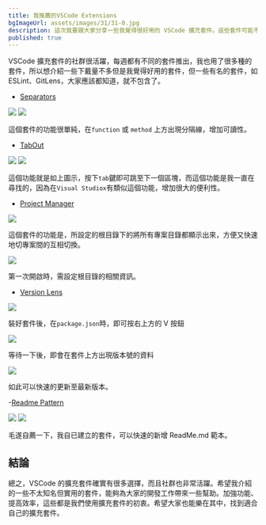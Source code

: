 ```yaml
---
title: 我推薦的VSCode Extensions
bgImageUrl: assets/images/31/31-0.jpg
description: 這次我要跟大家分享一些我覺得很好用的 VSCode 擴充套件。這些套件可能不太熱門，但我覺得它們非常實用。當然，我們都知道像 ESLint 和 GitLens 這樣的知名套件，
published: true
---
```


VSCode 擴充套件的社群很活躍，每週都有不同的套件推出，我也用了很多種的套件，所以想介紹一些下戴量不多但是我覺得好用的套件，但一些有名的套件，如 ESLint、GitLens，大家應該都知道，就不包含了。

- [Separators](https://marketplace.visualstudio.com/items?itemName=alefragnani.separators)

<img class="img-responsive" loading="lazy" src="assets/images/31/31-01.png">

<img class="img-responsive" loading="lazy" src="assets/images/31/31-02.png">

這個套件的功能很單純，在`function` 或 `method` 上方出現分隔線，增加可讀性。

- [TabOut](https://marketplace.visualstudio.com/items?itemName=albert.TabOut)

<img class="img-responsive" loading="lazy" src="assets/images/31/31-03.png">

<img class="img-responsive" loading="lazy" src="assets/images/31/31-04.gif">

這個功能就是如上圖示，按下`tab`鍵即可跳至下一個區塊，而這個功能是我一直在尋找的，因為在`Visual Studiox`有類似這個功能，增加很大的便利性。

- [Project Manager](https://marketplace.visualstudio.com/items?itemName=alefragnani.project-manager)

<img class="img-responsive" loading="lazy" src="assets/images/31/31-05.png">

這個套件的功能是，所設定的根目錄下的將所有專案目錄都顯示出來，方便又快速地切專案間的互相切換。

<img class="img-responsive" loading="lazy" src="assets/images/31/31-06.png">

第一次開啟時，需設定根目錄的相關資訊。

- [Version Lens](https://marketplace.visualstudio.com/items?itemName=pflannery.vscode-versionlens)

<img class="img-responsive" loading="lazy" src="assets/images/31/31-07.png">

裝好套件後，在`package.json`時，即可按右上方的 V 按鈕

<img class="img-responsive" loading="lazy" src="assets/images/31/31-08.png">

等待一下後，即會在套件上方出現版本號的資料

<img class="img-responsive" loading="lazy" src="assets/images/31/31-09.png">

如此可以快速的更新至最新版本。

-[Readme Pattern](https://marketplace.visualstudio.com/items?itemName=thomascsd.vscode-readme-pattern)

<img class="img-responsive" loading="lazy" src="assets/images/31/31-10.png">

<img class="img-responsive" loading="lazy" src="assets/images/31/31-11.gif">

毛遂自薦一下，我自已建立的套件，可以快速的新增 ReadMe.md 範本。

## 結論

總之，VSCode 的擴充套件確實有很多選擇，而且社群也非常活躍。希望我介紹的一些不太知名但實用的套件，能夠為大家的開發工作帶來一些幫助。加強功能、提高效率，這些都是我們使用擴充套件的初衷。希望大家也能樂在其中，找到適合自己的擴充套件。
